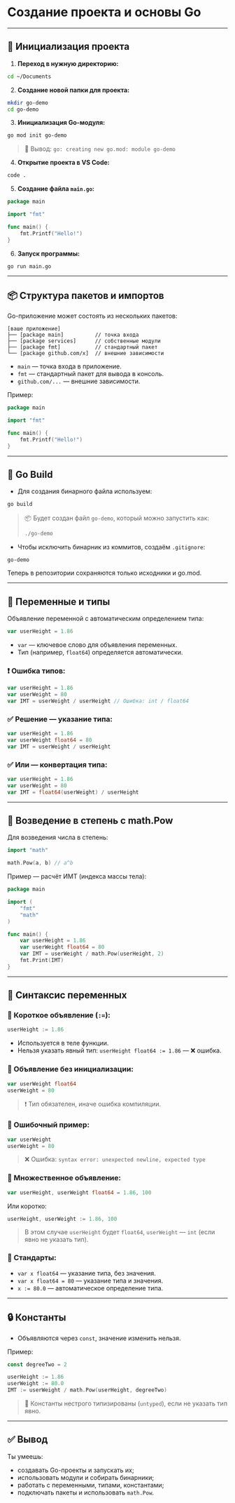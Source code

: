 # Создание проекта и основы Go

---

## 🚀 Инициализация проекта

1. **Переход в нужную директорию:**

```bash
cd ~/Documents
```

2. **Создание новой папки для проекта:**

```bash
mkdir go-demo
cd go-demo
```

3. **Инициализация Go-модуля:**

```bash
go mod init go-demo
```

> 💬 Вывод: `go: creating new go.mod: module go-demo`

4. **Открытие проекта в VS Code:**

```bash
code .
```

5. **Создание файла `main.go`:**

```go
package main

import "fmt"

func main() {
    fmt.Printf("Hello!")
}
```

6. **Запуск программы:**

```bash
go run main.go
```

---

## 📦 Структура пакетов и импортов

Go-приложение может состоять из нескольких пакетов:

```
[ваше приложение]
├── [package main]          // точка входа
├── [package services]      // собственные модули
├── [package fmt]           // стандартный пакет
└── [package github.com/x]  // внешние зависимости
```

* `main` — точка входа в приложение.
* `fmt` — стандартный пакет для вывода в консоль.
* `github.com/...` — внешние зависимости.

Пример:

```go
package main

import "fmt"

func main() {
    fmt.Printf("Hello!")
}
```

---

## 📁 Go Build

* Для создания бинарного файла используем:

```bash
go build
```

> 📦 Будет создан файл `go-demo`, который можно запустить как:
>
> ```bash
> ./go-demo
> ```

* Чтобы исключить бинарник из коммитов, создаём `.gitignore`:

```text
go-demo
```

Теперь в репозитории сохраняются только исходники и go.mod.

---

## 🧮 Переменные и типы

Объявление переменной с автоматическим определением типа:

```go
var userHeight = 1.86
```

* `var` — ключевое слово для объявления переменных.
* Тип (например, `float64`) определяется автоматически.

### ❗ Ошибка типов:

```go
var userHeight = 1.86
var userWeight = 80
var IMT = userWeight / userHeight // Ошибка: int / float64
```

### ✅ Решение — указание типа:

```go
var userHeight = 1.86
var userWeight float64 = 80
var IMT = userWeight / userHeight
```

### ✅ Или — конвертация типа:

```go
var userHeight = 1.86
var userWeight = 80
var IMT = float64(userWeight) / userHeight
```

---

## 🧠 Возведение в степень с math.Pow

Для возведения числа в степень:

```go
import "math"

math.Pow(a, b) // a^b
```

Пример — расчёт ИМТ (индекса массы тела):

```go
package main

import (
    "fmt"
    "math"
)

func main() {
    var userHeight = 1.86
    var userWeight float64 = 80
    var IMT = userWeight / math.Pow(userHeight, 2)
    fmt.Print(IMT)
}
```

---

## 📝 Синтаксис переменных

### 🔹 Короткое объявление (`:=`):

```go
userHeight := 1.86
```

* Используется в теле функции.
* Нельзя указать явный тип: `userHeight float64 := 1.86` — ❌ ошибка.

### 🔹 Объявление без инициализации:

```go
var userWeight float64
userWeight = 80
```

> ❗ Тип обязателен, иначе ошибка компиляции.

### 🔹 Ошибочный пример:

```go
var userWeight
userWeight = 80
```

> ❌ Ошибка: `syntax error: unexpected newline, expected type`

### 🔹 Множественное объявление:

```go
var userHeight, userWeight float64 = 1.86, 100
```

Или коротко:

```go
userHeight, userWeight := 1.86, 100
```

> В этом случае `userHeight` будет `float64`, `userWeight` — `int` (если явно не указать тип).

### 📌 Стандарты:

* `var x float64` — указание типа, без значения.
* `var x float64 = 80` — указание типа и значения.
* `x := 80.0` — автоматическое определение типа.

---

## 🔒 Константы

* Объявляются через `const`, значение изменить нельзя.

Пример:

```go
const degreeTwo = 2

userHeight := 1.86
userWeight := 80.0
IMT := userWeight / math.Pow(userHeight, degreeTwo)
```

> 📌 Константы нестрого типизированы (`untyped`), если не указать тип явно.

---

## ✅ Вывод

Ты умеешь:

* создавать Go-проекты и запускать их;
* использовать модули и собирать бинарники;
* работать с переменными, типами, константами;
* подключать пакеты и использовать `math.Pow`.
